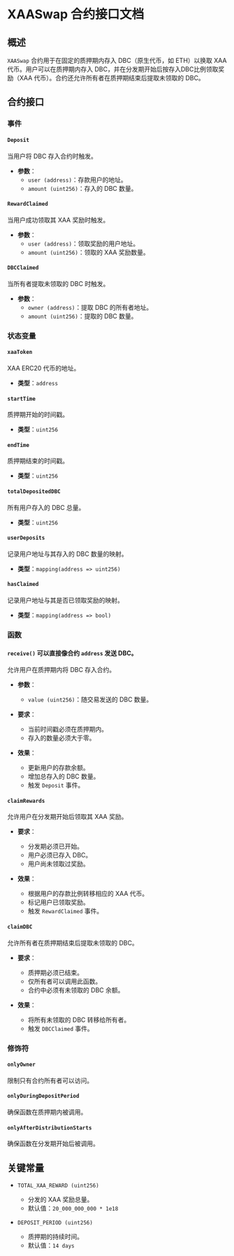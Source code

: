 # XAASwap 合约接口文档

## 概述
`XAASwap` 合约用于在固定的质押期内存入 DBC（原生代币，如 ETH）以换取 XAA 代币。用户可以在质押期内存入 DBC，并在分发期开始后按存入DBC比例领取奖励（XAA 代币）。合约还允许所有者在质押期结束后提取未领取的 DBC。

## 合约接口

### 事件

#### `Deposit`
当用户将 DBC 存入合约时触发。

- **参数**：
    - `user (address)`：存款用户的地址。
    - `amount (uint256)`：存入的 DBC 数量。

#### `RewardClaimed`
当用户成功领取其 XAA 奖励时触发。

- **参数**：
    - `user (address)`：领取奖励的用户地址。
    - `amount (uint256)`：领取的 XAA 奖励数量。

#### `DBCClaimed`
当所有者提取未领取的 DBC 时触发。

- **参数**：
    - `owner (address)`：提取 DBC 的所有者地址。
    - `amount (uint256)`：提取的 DBC 数量。

### 状态变量

#### `xaaToken`
XAA ERC20 代币的地址。

- **类型**：`address`

#### `startTime`
质押期开始的时间戳。

- **类型**：`uint256`

#### `endTime`
质押期结束的时间戳。

- **类型**：`uint256`

#### `totalDepositedDBC`
所有用户存入的 DBC 总量。

- **类型**：`uint256`

#### `userDeposits`
记录用户地址与其存入的 DBC 数量的映射。

- **类型**：`mapping(address => uint256)`

#### `hasClaimed`
记录用户地址与其是否已领取奖励的映射。

- **类型**：`mapping(address => bool)`

### 函数

#### `receive()` 可以直接像合约 `address` 发送 DBC。
允许用户在质押期内将 DBC 存入合约。

- **参数**：
    - `value (uint256)`：随交易发送的 DBC 数量。

- **要求**：
    - 当前时间戳必须在质押期内。
    - 存入的数量必须大于零。

- **效果**：
    - 更新用户的存款余额。
    - 增加总存入的 DBC 数量。
    - 触发 `Deposit` 事件。

#### `claimRewards`
允许用户在分发期开始后领取其 XAA 奖励。

- **要求**：
    - 分发期必须已开始。
    - 用户必须已存入 DBC。
    - 用户尚未领取过奖励。

- **效果**：
    - 根据用户的存款比例转移相应的 XAA 代币。
    - 标记用户已领取奖励。
    - 触发 `RewardClaimed` 事件。

#### `claimDBC`
允许所有者在质押期结束后提取未领取的 DBC。

- **要求**：
    - 质押期必须已结束。
    - 仅所有者可以调用此函数。
    - 合约中必须有未领取的 DBC 余额。

- **效果**：
    - 将所有未领取的 DBC 转移给所有者。
    - 触发 `DBCClaimed` 事件。

### 修饰符

#### `onlyOwner`
限制只有合约所有者可以访问。

#### `onlyDuringDepositPeriod`
确保函数在质押期内被调用。

#### `onlyAfterDistributionStarts`
确保函数在分发期开始后被调用。

## 关键常量

- `TOTAL_XAA_REWARD (uint256)`
    - 分发的 XAA 奖励总量。
    - 默认值：`20_000_000_000 * 1e18`

- `DEPOSIT_PERIOD (uint256)`
    - 质押期的持续时间。
    - 默认值：`14 days`

